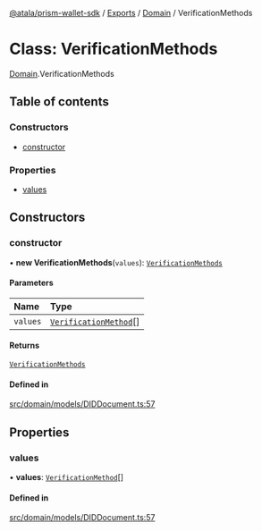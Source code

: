 [@atala/prism-wallet-sdk](../README.md) / [Exports](../modules.md) / [Domain](../modules/Domain.md) / VerificationMethods

# Class: VerificationMethods

[Domain](../modules/Domain.md).VerificationMethods

## Table of contents

### Constructors

- [constructor](Domain.VerificationMethods.md#constructor)

### Properties

- [values](Domain.VerificationMethods.md#values)

## Constructors

### constructor

• **new VerificationMethods**(`values`): [`VerificationMethods`](Domain.VerificationMethods.md)

#### Parameters

| Name | Type |
| :------ | :------ |
| `values` | [`VerificationMethod`](Domain.VerificationMethod.md)[] |

#### Returns

[`VerificationMethods`](Domain.VerificationMethods.md)

#### Defined in

[src/domain/models/DIDDocument.ts:57](https://github.com/hyperledger/identus-edge-agent-sdk-ts/blob/47157819fe5d19bccc5fcc542e98f32706bff6c2/src/domain/models/DIDDocument.ts#L57)

## Properties

### values

• **values**: [`VerificationMethod`](Domain.VerificationMethod.md)[]

#### Defined in

[src/domain/models/DIDDocument.ts:57](https://github.com/hyperledger/identus-edge-agent-sdk-ts/blob/47157819fe5d19bccc5fcc542e98f32706bff6c2/src/domain/models/DIDDocument.ts#L57)
